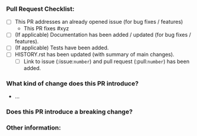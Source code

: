 <!-- Please ensure the PR fulfills the following requirements! -->
<!-- If this is your first PR, make sure to add your details to the AUTHORS.rst! -->
### Pull Request Checklist:
- [ ] This PR addresses an already opened issue (for bug fixes / features)
    - This PR fixes #xyz
- [ ] (If applicable) Documentation has been added / updated (for bug fixes / features).
- [ ] (If applicable) Tests have been added.
- [ ] HISTORY.rst has been updated (with summary of main changes).
  - [ ] Link to issue (:issue:`number`) and pull request (:pull:`number`) has been added.

### What kind of change does this PR introduce?

* ...

### Does this PR introduce a breaking change?


### Other information:
